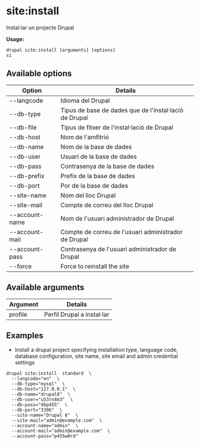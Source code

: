 # site:install
Instal·lar un projecte Drupal

**Usage:**
```
drupal site:install [arguments] [options]
si
```

## Available options
Option | Details
-------|-------------
--langcode | Idioma del Drupal
--db-type | Tipus de base de dades que de l'instal·lació de Drupal
--db-file | Tipus de fitxer de l'instal·lació de Drupal
--db-host | Nom de l'amfitrió
--db-name | Nom de la base de dades
--db-user | Usuari de la base de dades
--db-pass | Contrasenya de la base de dades
--db-prefix | Prefix de la base de dades
--db-port | Por de la base de dades
--site-name | Nom del lloc Drupal
--site-mail | Compte de correu del lloc Drupal
--account-name | Nom de l'usuari administrador de Drupal
--account-mail | Compte de correu de l'usuari administrador de Drupal
--account-pass | Contrasenya de l'usuari administrador de Drupal
--force | Force to reinstall the site

## Available arguments
Argument | Details
---------|-------------
profile | Perfil Drupal a instal·lar

## Examples
* Install a drupal project specifying installation type, language code, database configuration, site name, site email and admin credential settings
```
drupal site:install  standard  \
  --langcode="en"  \
  --db-type="mysql"  \
  --db-host="127.0.0.1"  \
  --db-name="drupal8"  \
  --db-user="u53rn4m3"  \
  --db-pass="dbp455"  \
  --db-port="3306"  \
  --site-name="Drupal 8"  \
  --site-mail="admin@example.com"  \
  --account-name="admin"  \
  --account-mail="admin@example.com"  \
  --account-pass="p455w0rd"
```
